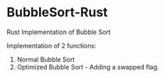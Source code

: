 # BubbleSort-Rust
Rust Implementation of Bubble Sort


Implementation of 2 functions:
1. Normal Bubble Sort
2. Optimized Bubble Sort - Adding a swapped flag.
